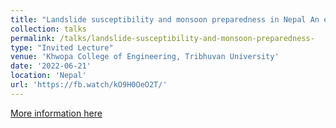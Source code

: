```yaml
---
title: "Landslide susceptibility and monsoon preparedness in Nepal An engineering perspective"
collection: talks
permalink: /talks/landslide-susceptibility-and-monsoon-preparedness-
type: "Invited Lecture"
venue: 'Khwopa College of Engineering, Tribhuvan University'
date: '2022-06-21'
location: 'Nepal'
url: 'https://fb.watch/kO9H0OeO2T/'
---
```




[More information here](https://fb.watch/kO9H0OeO2T/)